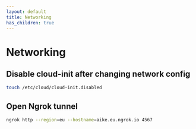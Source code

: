 ```yaml
---
layout: default
title: Networking
has_children: true
---
```


# Networking

## Disable cloud-init after changing network config

```bash
touch /etc/cloud/cloud-init.disabled
```


## Open Ngrok tunnel

```bash
ngrok http --region=eu --hostname=aike.eu.ngrok.io 4567
```

